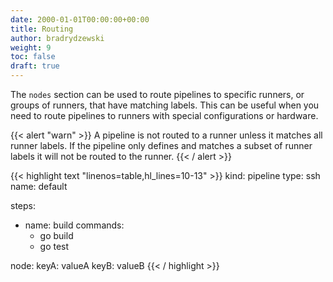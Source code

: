 ```yaml
---
date: 2000-01-01T00:00:00+00:00
title: Routing
author: bradrydzewski
weight: 9
toc: false
draft: true
---
```


The `nodes` section can be used to route pipelines to specific runners, or groups of runners, that have matching labels. This can be useful when you need to route pipelines to runners with special configurations or hardware.

{{< alert "warn" >}}
A pipeline is not routed to a runner unless it matches all runner labels. If the pipeline only defines and matches a subset of runner labels it will not be routed to the runner.
{{< / alert >}}

{{< highlight text "linenos=table,hl_lines=10-13" >}}
kind: pipeline
type: ssh
name: default

steps:
- name: build
  commands:
  - go build
  - go test

node:
  keyA: valueA
  keyB: valueB
{{< / highlight >}}
